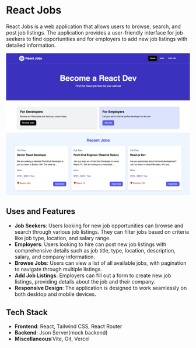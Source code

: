 # React Jobs

React Jobs is a web application that allows users to browse, search, and post job listings. The application provides a user-friendly interface for job seekers to find opportunities and for employers to add new job listings with detailed information.

![Project HomePage](screen.png)

## Uses and Features

- **Job Seekers**: Users looking for new job opportunities can browse and search through various job listings. They can filter jobs based on criteria like job type, location, and salary range.
- **Employers**: Users looking to hire can post new job listings with comprehensive details such as job title, type, location, description, salary, and company information.
- **Browse Jobs**: Users can view a list of all available jobs, with pagination to navigate through multiple listings.
- **Add Job Listings**: Employers can fill out a form to create new job listings, providing details about the job and their company.
- **Responsive Design**: The application is designed to work seamlessly on both desktop and mobile devices.

## Tech Stack

- **Frontend**: React, Tailwind CSS, React Router
- **Backend**: Json Server(mock backend)
- **Miscellaneous**:Vite, Git, Vercel
 
